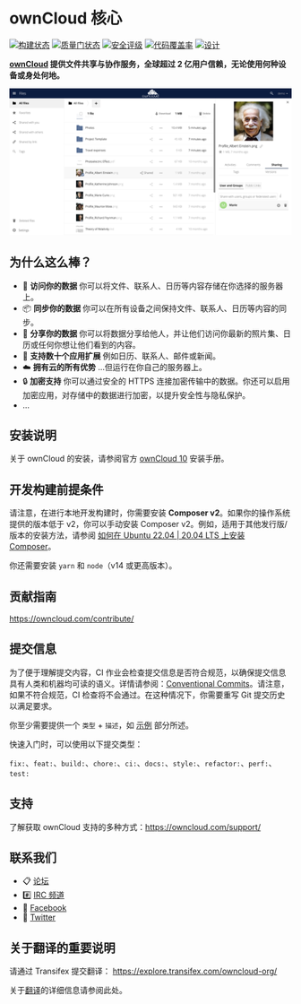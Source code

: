 # ownCloud 核心

[![构建状态](https://drone.owncloud.com/api/badges/owncloud/core/status.svg?branch=master)](https://drone.owncloud.com/owncloud/core)
[![质量门状态](https://sonarcloud.io/api/project_badges/measure?project=owncloud_core&metric=alert_status)](https://sonarcloud.io/dashboard?id=owncloud_core)
[![安全评级](https://sonarcloud.io/api/project_badges/measure?project=owncloud_core&metric=security_rating)](https://sonarcloud.io/dashboard?id=owncloud_core)
[![代码覆盖率](https://sonarcloud.io/api/project_badges/measure?project=owncloud_core&metric=coverage)](https://sonarcloud.io/dashboard?id=owncloud_core)
[![设计](https://contribute.design/api/shield/owncloud/core)](https://contribute.design/owncloud/core)

**[ownCloud](http://ownCloud.com) 提供文件共享与协作服务，全球超过 2 亿用户信赖，无论使用何种设备或身处何地。**

![](https://github.com/owncloud/screenshots/blob/master/files/sidebar_1.png)

## 为什么这么棒？
* :file_folder: **访问你的数据** 你可以将文件、联系人、日历等内容存储在你选择的服务器上。
* :package: **同步你的数据** 你可以在所有设备之间保持文件、联系人、日历等内容的同步。
* :arrows_counterclockwise: **分享你的数据** 你可以将数据分享给他人，并让他们访问你最新的照片集、日历或任何你想让他们看到的内容。
* :rocket: **支持数十个应用扩展** 例如日历、联系人、邮件或新闻。
* :cloud: **拥有云的所有优势** ...但运行在你自己的服务器上。
* :lock: **加密支持** 你可以通过安全的 HTTPS 连接加密传输中的数据。你还可以启用加密应用，对存储中的数据进行加密，以提升安全性与隐私保护。
* ...

## 安装说明
关于 ownCloud 的安装，请参阅官方
[ownCloud 10](https://doc.owncloud.com/server/latest/admin_manual/installation/) 安装手册。

## 开发构建前提条件
请注意，在进行本地开发构建时，你需要安装 **Composer v2**。如果你的操作系统提供的版本低于 v2，你可以手动安装 Composer v2。例如，适用于其他发行版/版本的安装方法，请参阅 [如何在 Ubuntu 22.04 | 20.04 LTS 上安装 Composer](https://www.how2shout.com/linux/how-to-install-composer-on-ubuntu-22-04-20-04-lts/)。

你还需要安装 `yarn` 和 `node`（v14 或更高版本）。

## 贡献指南
https://owncloud.com/contribute/

## 提交信息
为了便于理解提交内容，CI 作业会检查提交信息是否符合规范，以确保提交信息具有人类和机器均可读的语义。详情请参阅：[Conventional Commits](www.conventionalcommits.org/)。请注意，如果不符合规范，CI 检查将不会通过。在这种情况下，你需要重写 Git 提交历史以满足要求。

你至少需要提供一个 `类型` + `描述`，如 [示例](https://www.conventionalcommits.org/en/v1.0.0/#examples) 部分所述。

快速入门时，可以使用以下提交类型：

`fix:`、`feat:`、`build:`、`chore:`、`ci:`、`docs:`、`style:`、`refactor:`、`perf:`、`test:`


## 支持
了解获取 ownCloud 支持的多种方式：https://owncloud.com/support/

## 联系我们
* :clipboard: [论坛](https://central.owncloud.org)
* :hash: [IRC 频道](https://web.libera.chat/?channels=#owncloud)
* :busts_in_silhouette: [Facebook](https://facebook.com/ownclouders)
* :hatching_chick: [Twitter](https://twitter.com/ownCloud)

## 关于翻译的重要说明
请通过 Transifex 提交翻译：
https://explore.transifex.com/owncloud-org/

关于[翻译](https://doc.owncloud.com/server/latest/developer_manual/core/translation.html)的详细信息请参阅此处。